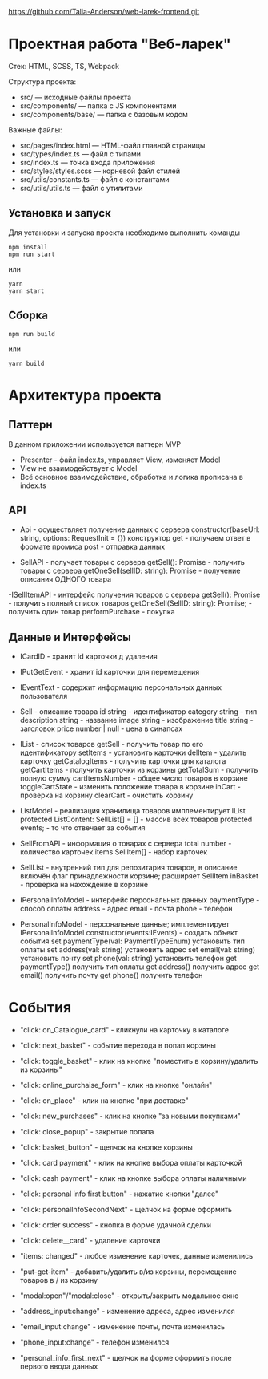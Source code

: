 https://github.com/Talia-Anderson/web-larek-frontend.git

# Проектная работа "Веб-ларек"

Стек: HTML, SCSS, TS, Webpack

Структура проекта:
- src/ — исходные файлы проекта
- src/components/ — папка с JS компонентами
- src/components/base/ — папка с базовым кодом

Важные файлы:
- src/pages/index.html — HTML-файл главной страницы
- src/types/index.ts — файл с типами
- src/index.ts — точка входа приложения
- src/styles/styles.scss — корневой файл стилей
- src/utils/constants.ts — файл с константами
- src/utils/utils.ts — файл с утилитами

## Установка и запуск
Для установки и запуска проекта необходимо выполнить команды

```
npm install
npm run start
```

или

```
yarn
yarn start
```
## Сборка

```
npm run build
```

или

```
yarn build
```

# Архитектура проекта

## Паттерн

В данном приложении используется паттерн MVP

- Presenter - файл index.ts, управляет View, изменяет Model
- View не взаимодействует с Model
- Всё основное взаимодействие, обработка и логика прописана в index.ts

## API 

- Api - осуществляет получение данных с сервера
  constructor(baseUrl: string, options: RequestInit = {}) конструктор
  get - получаем ответ в формате промиса
  post - отправка данных

- SellAPI - получает товары с сервера
  getSell(): Promise - получить товары с сервера
  getOneSell(sellID: string): Promise - получение описания ОДНОГО товара
  
-ISellItemAPI - интерфейс получения товаров с сервера
  getSell(): Promise - получить полный список товаров
  getOneSell(SellID: string): Promise; - получить один товар
  performPurchase - покупка

## Данные и Интерфейсы
- ICardID - хранит id карточки д удаления
- IPutGetEvent - хранит id карточки для перемещения 
- IEventText - содержит информацию персональных данных пользователя

- Sell - описание товара 
  id string - идентификатор
  category string - тип
  description string - название 
  image string - изображение
  title string - заголовок
  price number | null - цена в синапсах

- IList - список товаров
 getSell - получить товар по его идентификатору
 setItems - установить карточки
 delItem - удалить карточку
 getCatalogItems - получить карточки для каталога
 getCartItems - получить карточки из корзины
 getTotalSum - получить полную сумму
 cartItemsNumber - общее число товаров в корзине
 toggleCartState - изменить положение товара в корзине
 inCart - проверка на корзину
 clearCart - очистить корзину

- ListModel - реализация хранилища товаров имплементирует IList
  protected ListContent: SellList[] = [] - массив всех товаров
  protected events; - то что отвечает за события
  
- SellFromAPI - информация о товарах с сервера
  total number - количество карточек
  items SellItem[] - набор карточек
  
- SellList - внутренний тип для репозитария товаров, в описание включён флаг принадлежности корзине; расширяет SellItem
  inBasket - проверка на нахождение в корзине
  
- IPersonalInfoModel - интерфейс персональных данных
  paymentType - способ оплаты
  address - адрес
  email - почта
  phone - телефон
  
- PersonalInfoModel - персональные данные; имплементирует IPersonalInfoModel
  constructor(events:IEvents) - создать объект события
  set paymentType(val: PaymentTypeEnum) установить тип оплаты
  set address(val: string) установить адрес
  set email(val: string) установить почту
  set phone(val: string) установить телефон
  get paymentType() получить тип оплаты
  get address() получить адрес
  get email() получить почту
  get phone() получить телефон

# События

- "click: on_Catalogue_card" - кликнули на карточку в каталоге
- "click: next_basket" - событие перехода в попап корзины
- "click: toggle_basket" - клик на кнопке "поместить в корзину/удалить из корзины"
- "click: online_purchaise_form" - клик на кнопке "онлайн"
- "click: on_place" - клик на кнопке "при доставке"
- "click: new_purchases" - клик на кнопке "за новыми покупками"
- "click: close_popup" - закрытие попапа
- "click: basket_button" - щелчок на кнопке корзины
- "click: card payment" - клик на кнопке выбора оплаты карточкой
- "click: cash payment" - клик на кнопке выбора оплаты наличными
- "click: personal info first button" - нажатие кнопки "далее"
- "click: personalInfoSecondNext" - щелчок на форме оформить
- "click: order success" - кнопка в форме удачной сделки
- "click: delete__card" - удаление карточки

- "items: changed" - любое изменение карточек, данные изменились
- "put-get-item" - добавить/удалить в/из корзины, перемещение товаров в / из корзину
- "modal:open"/"modal:close" - открыть/закрыть модальное окно
- "address_input:change" - изменение адреса, адрес изменился
- "email_input:change" - изменение почты, почта изменилась
- "phone_input:change" - телефон изменился
- "personal_info_first_next" - щелчок на форме оформить после первого ввода данных



